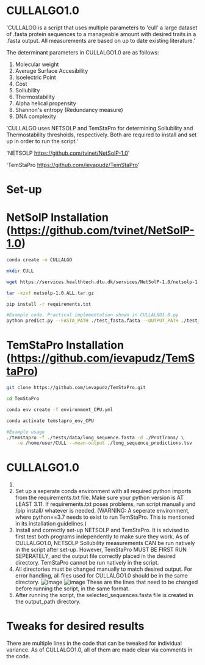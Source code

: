 # CULLALGO1.0
'CULLALGO is a script that uses multiple parameters to 'cull' a large dataset of .fasta protein sequences to a manageable amount with desired traits in a .fasta output. All measurements are based on up to date existing literature.'

The determinant parameters in CULLALGO1.0 are as follows:
1. Molecular weight
2. Average Surface Accesibility
3. Isoelectric Point
4. Cost
5. Sollubility
6. Thermostability
7. Alpha helical propensity
8. Shannon's entropy (Redundancy measure)
9. DNA complexity

'CULLALGO uses NETSOLP and TemStaPro for determining Sollubility and Thermostability thresholds, respectively. Both are required to install and set up in order to run the script.'

'NETSOLP https://github.com/tvinet/NetSolP-1.0'

'TemStaPro https://github.com/ievapudz/TemStaPro'

# Set-up
# NetSolP Installation (https://github.com/tvinet/NetSolP-1.0)
```bash
conda create -n CULLALGO
```
```bash
mkdir CULL
```
```bash
wget https://services.healthtech.dtu.dk/services/NetSolP-1.0/netsolp-1.0.ALL.tar.gz
```
```bash
tar -xzvf netsolp-1.0.ALL.tar.gz
```
```bash
pip install -r requirements.txt
```
```bash
#Example code. Practical implementation shown in CULLALGO1.0.py
python predict.py --FASTA_PATH ./test_fasta.fasta --OUTPUT_PATH ./test_preds.csv --MODEL_TYPE ESM12 --PREDICTION_TYPE S
```
# TemStaPro Installation (https://github.com/ievapudz/TemStaPro)
```bash
git clone https://github.com/ievapudz/TemStaPro.git
```

```bash
cd TemStaPro
```

```bash
conda env create -f environment_CPU.yml
```

```bash
conda activate temstapro_env_CPU
```

```bash
#Example usage
./temstapro -f ./tests/data/long_sequence.fasta -d ./ProtTrans/ \
    -e /home/user/CULL --mean-output ./long_sequence_predictions.tsv
```

# CULLALGO1.0
1. 
1. Set up a seperate conda environment with all required python imports from the requirements.txt file. Make sure your python version is AT LEAST 3.11. If requirements.txt poses problems, run script manually and /pip install/ whatever is needed. (WARNING: A seperate environment, where python==3.7 needs to exist to run TemStaPro. This is mentioned in its installation guidelines.)
2. Install and correctly set-up NETSOLP and TemStaPro. It is advised to first test both programs independently to make sure they work. As of CULLALGO1.0, NETSOLP Sollubility measurements CAN be run natively in the script after set-up. However, TemStaPro MUST BE FIRST RUN SEPERATELY, and the output file correctly placed in the desired directory. TemStaPro cannot be run natively in the script.
3. All directories must be changed manually to match desired output. For error handling, all files used for CULLALGO1.0 should be in the same directory.
![image](https://github.com/user-attachments/assets/be323027-2965-4be6-a8aa-5de9d1994005)
![image](https://github.com/user-attachments/assets/2445f9c4-1cf6-4af9-bda1-12b36c36ac22)
These are the lines that need to be changed before running the script, in the same format.
4. After running the script, the selected_sequences.fasta file is created in the output_path directory.

# Tweaks for desired results
There are multiple lines in the code that can be tweaked for individual variance. As of CULLALGO1.0, all of them are made clear via comments in the code.
